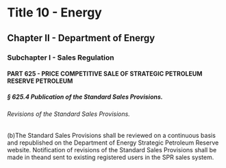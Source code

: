 
# Title 10 - Energy
## Chapter II - Department of Energy
### Subchapter I - Sales Regulation
#### PART 625 - PRICE COMPETITIVE SALE OF STRATEGIC PETROLEUM RESERVE PETROLEUM
##### § 625.4 Publication of the Standard Sales Provisions.
###### Revisions of the Standard Sales Provisions.

(b)The Standard Sales Provisions shall be reviewed on a continuous basis and republished on the Department of Energy Strategic Petroleum Reserve website. Notification of revisions of the Standard Sales Provisions shall be made in theand sent to existing registered users in the SPR sales system.
